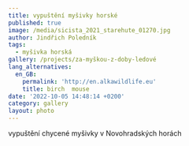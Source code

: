 ```yaml
---
title: vypuštění myšivky horské
published: true
image: /media/sicista_2021_starehute_01270.jpg
author: Jindřich Poledník
tags:
  - myšivka horská
gallery: /projects/za-myškou-z-doby-ledové
lang_alternatives:
  en_GB:
    permalink: 'http://en.alkawildlife.eu'
    title: birch  mouse
date: '2022-10-05 14:48:14 +0200'
category: gallery
layout: photo
---
```

vypuštění chycené myšivky v Novohradských horách
